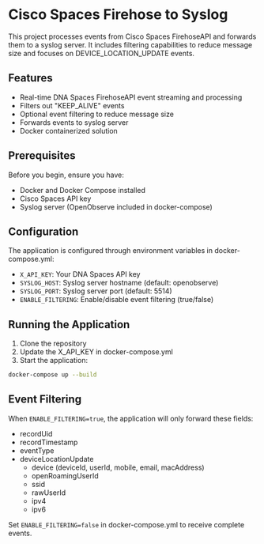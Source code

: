 # Cisco Spaces Firehose to Syslog

This project processes events from Cisco Spaces FirehoseAPI and forwards them to a syslog server. It includes filtering capabilities to reduce message size and focuses on DEVICE_LOCATION_UPDATE events.

## Features

- Real-time DNA Spaces FirehoseAPI event streaming and processing
- Filters out "KEEP_ALIVE" events
- Optional event filtering to reduce message size
- Forwards events to syslog server
- Docker containerized solution

## Prerequisites

Before you begin, ensure you have:
- Docker and Docker Compose installed
- Cisco Spaces API key
- Syslog server (OpenObserve included in docker-compose)

## Configuration

The application is configured through environment variables in docker-compose.yml:

- `X_API_KEY`: Your DNA Spaces API key
- `SYSLOG_HOST`: Syslog server hostname (default: openobserve)
- `SYSLOG_PORT`: Syslog server port (default: 5514)
- `ENABLE_FILTERING`: Enable/disable event filtering (true/false)

## Running the Application

1. Clone the repository
2. Update the X_API_KEY in docker-compose.yml
3. Start the application:

```bash
docker-compose up --build
```

## Event Filtering

When `ENABLE_FILTERING=true`, the application will only forward these fields:
- recordUid
- recordTimestamp
- eventType
- deviceLocationUpdate
  - device (deviceId, userId, mobile, email, macAddress)
  - openRoamingUserId
  - ssid
  - rawUserId
  - ipv4
  - ipv6

Set `ENABLE_FILTERING=false` in docker-compose.yml to receive complete events.

